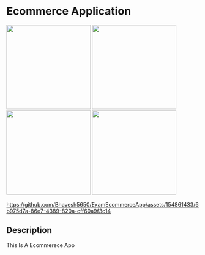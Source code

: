 <h1>Ecommerce Application</h1>
<p>
  <image src="https://github.com/Bhavesh5650/ExamEcommerceApp/assets/154861433/38a9eac7-cc12-49af-8c05-662b8cb9aed0" width="220px"/>
    <image src="https://github.com/Bhavesh5650/ExamEcommerceApp/assets/154861433/d6ab0bfb-a4d4-4798-af54-c0755cf6f1c7" width="220px"/>
    <image src="https://github.com/Bhavesh5650/ExamEcommerceApp/assets/154861433/a25ad482-9aaa-4b68-beeb-b6267516e921" width="220px"/>
    <image src="https://github.com/Bhavesh5650/ExamEcommerceApp/assets/154861433/192ecba7-cbb5-40d2-adcf-807af62f1f54" width="220px"/>
</p>

https://github.com/Bhavesh5650/ExamEcommerceApp/assets/154861433/6b975d7a-86e7-4389-820a-cff60a9f3c14

<h2>Description</h2>

<p>
  This Is A Ecommerece App
</p>


